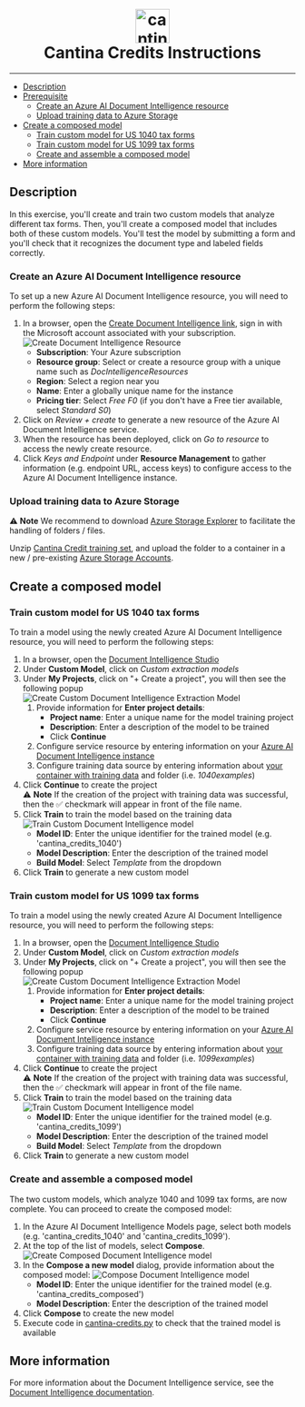<div align="center">
    <h1>
        <br/>
        <img src="../../../img/cantina-credit-logo.jpeg" alt="cantina-credit-logo" width="60"/>
        <br/>
        Cantina Credits Instructions
    </h1>
    <hr/>
</div>

- [Description](#description)
- [Prerequisite](#prerequisite)
  - [Create an Azure AI Document Intelligence resource](#create-a-azure-ai-document-intelligence-resource)
  - [Upload training data to Azure Storage](#upload-training-data-to-azure-storage-accounts)
- [Create a composed model](#create-composed-model)
  - [Train custom model for US 1040 tax forms](#train-1040-model)
  - [Train custom model for US 1099 tax forms](#train-1099-model)
  - [Create and assemble a composed model](#assemble-composed-model)
- [More information](#more-information)

## Description <a name="description"></a>
In this exercise, you'll create and train two custom models that analyze different tax forms. Then, you'll create a 
composed model that includes both of these custom models. You'll test the model by submitting a form and you'll check 
that it recognizes the document type and labeled fields correctly.

### Create an Azure AI Document Intelligence resource <a name="create-a-azure-ai-document-intelligence-resource"></a>
To set up a new Azure AI Document Intelligence resource, you will need to perform the following steps:
1. In a browser, open the [Create Document Intelligence link](https://portal.azure.com/#create/Microsoft.CognitiveServicesFormRecognizer), 
sign in with the Microsoft account associated with your subscription.
![Create Document Intelligence Resource](../../../img/create_azure_document_intelligence_resource.png)
    - **Subscription**: Your Azure subscription
    - **Resource group**: Select or create a resource group with a unique name such as *DocIntelligenceResources*
    - **Region**: Select a region near you
    - **Name**: Enter a globally unique name for the instance
    - **Pricing tier**: Select _Free F0_ (if you don't have a Free tier available, select _Standard S0_)
5. Click on _Review + create_ to generate a new resource of the Azure AI Document Intelligence service.
6. When the resource has been deployed, click on _Go to resource_ to access the newly create resource.
7. Click _Keys and Endpoint_ under **Resource Management** to gather information (e.g. endpoint URL, access keys) to 
configure access to the Azure AI Document Intelligence instance.

### Upload training data to Azure Storage<a name="upload-training-data-to-azure-storage-accounts"></a>
&#x26a0; **Note** We recommend to download [Azure Storage Explorer](https://azure.microsoft.com/en-us/products/storage/storage-explorer)
to facilitate the handling of folders / files.

Unzip [Cantina Credit training set](../../../data/training-set/cantina-credits-training.zip), and upload the folder to a
container in a new / pre-existing [Azure Storage Accounts](https://portal.azure.com/#view/HubsExtension/BrowseResource/resourceType/Microsoft.Storage%2FStorageAccounts).

## Create a composed model<a name="create-composed-model"></a>

### Train custom model for US 1040 tax forms <a name="train-1040-model"></a>
To train a model using the newly created Azure AI Document Intelligence resource, you will need to perform the 
following steps:
1. In a browser, open the [Document Intelligence Studio](https://documentintelligence.ai.azure.com/studio)
1. Under **Custom Model**, click on _Custom extraction models_ 
1. Under **My Projects**, click on "+ Create a project", you will then see the following popup
    ![Create Custom Document Intelligence Extraction Model](../../../img/create_azure_document_intelligence_custom_extraction_model.png)
    1. Provide information for **Enter project details**:
       - **Project name**: Enter a unique name for the model training project
       - **Description**: Enter a description of the model to be trained
       - Click **Continue**
    2. Configure service resource by entering information on your [Azure AI Document Intelligence instance](#create-a-azure-ai-document-intelligence-resource)
    3. Configure training data source by entering information about [your container with training data](#upload-training-data-to-azure-storage-accounts) and folder (i.e. _1040examples_)
1. Click **Continue** to create the project 
<br/>&#x26a0; **Note** If the creation of the project with training data was successful, then the ✅ checkmark will appear in front of the file name.
1. Click **Train** to train the model based on the training data
![Train Custom Document Intelligence model](../../../img/train_custom_document_intelligence_model.png)
    - **Model ID**: Enter the unique identifier for the trained model (e.g. 'cantina_credits_1040')
    - **Model Description**: Enter the description of the trained model
    - **Build Model**: Select _Template_ from the dropdown
1. Click **Train** to generate a new custom model

### Train custom model for US 1099 tax forms <a name="train-1099-model"></a>
To train a model using the newly created Azure AI Document Intelligence resource, you will need to perform the 
following steps:
1. In a browser, open the [Document Intelligence Studio](https://documentintelligence.ai.azure.com/studio)
1. Under **Custom Model**, click on _Custom extraction models_ 
1. Under **My Projects**, click on "+ Create a project", you will then see the following popup
    ![Create Custom Document Intelligence Extraction Model](../../../img/create_azure_document_intelligence_custom_extraction_model.png)
    1. Provide information for **Enter project details**:
       - **Project name**: Enter a unique name for the model training project
       - **Description**: Enter a description of the model to be trained
       - Click **Continue**
    2. Configure service resource by entering information on your [Azure AI Document Intelligence instance](#create-a-azure-ai-document-intelligence-resource)
    3. Configure training data source by entering information about [your container with training data](#upload-training-data-to-azure-storage-accounts) and folder (i.e. _1099examples_)
1. Click **Continue** to create the project 
<br/>&#x26a0; **Note** If the creation of the project with training data was successful, then the ✅ checkmark will appear in front of the file name.
1. Click **Train** to train the model based on the training data
![Train Custom Document Intelligence model](../../../img/train_custom_document_intelligence_model.png)
    - **Model ID**: Enter the unique identifier for the trained model (e.g. 'cantina_credits_1099')
    - **Model Description**: Enter the description of the trained model
    - **Build Model**: Select _Template_ from the dropdown
1. Click **Train** to generate a new custom model

### Create and assemble a composed model <a name="assemble-composed-model"></a>
The two custom models, which analyze 1040 and 1099 tax forms, are now complete. You can proceed to create the composed model:

1. In the Azure AI Document Intelligence Models page, select both models (e.g. 'cantina_credits_1040' and 'cantina_credits_1099').
1. At the top of the list of models, select **Compose**.
![Create Composed Document Intelligence model](../../../img/create_azure_document_intelligence_composed_model.png)
1. In the **Compose a new model** dialog, provide information about the composed model:
![Compose Document Intelligence model](../../../img/compose_azure_document_intelligence_model.png)
    - **Model ID**: Enter the unique identifier for the trained model (e.g. 'cantina_credits_composed')
    - **Model Description**: Enter the description of the trained model
1. Click **Compose** to create the new model
1. Execute code in [cantina-credits.py](cantina-credits.py) to check that the trained model is available

## More information<a name="more-information"></a>
For more information about the Document Intelligence service, see the [Document Intelligence documentation](https://learn.microsoft.com/azure/ai-services/document-intelligence/?azure-portal=true).

